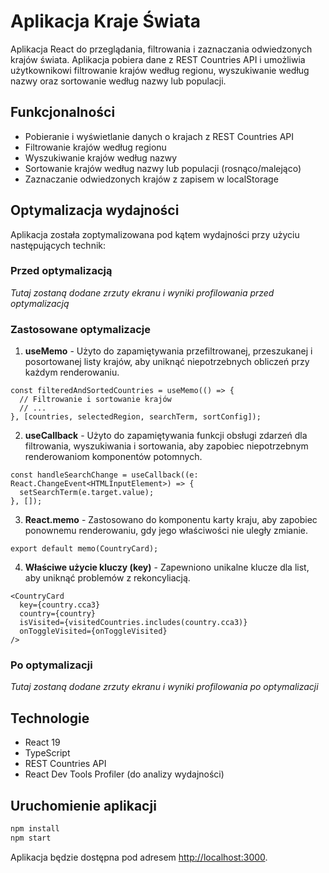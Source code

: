 # Aplikacja Kraje Świata

Aplikacja React do przeglądania, filtrowania i zaznaczania odwiedzonych krajów świata. Aplikacja pobiera dane z REST Countries API i umożliwia użytkownikowi filtrowanie krajów według regionu, wyszukiwanie według nazwy oraz sortowanie według nazwy lub populacji.

## Funkcjonalności

- Pobieranie i wyświetlanie danych o krajach z REST Countries API
- Filtrowanie krajów według regionu
- Wyszukiwanie krajów według nazwy
- Sortowanie krajów według nazwy lub populacji (rosnąco/malejąco)
- Zaznaczanie odwiedzonych krajów z zapisem w localStorage

## Optymalizacja wydajności

Aplikacja została zoptymalizowana pod kątem wydajności przy użyciu następujących technik:

### Przed optymalizacją

*Tutaj zostaną dodane zrzuty ekranu i wyniki profilowania przed optymalizacją*

### Zastosowane optymalizacje

1. **useMemo** - Użyto do zapamiętywania przefiltrowanej, przeszukanej i posortowanej listy krajów, aby uniknąć niepotrzebnych obliczeń przy każdym renderowaniu.

```tsx
const filteredAndSortedCountries = useMemo(() => {
  // Filtrowanie i sortowanie krajów
  // ...
}, [countries, selectedRegion, searchTerm, sortConfig]);
```

2. **useCallback** - Użyto do zapamiętywania funkcji obsługi zdarzeń dla filtrowania, wyszukiwania i sortowania, aby zapobiec niepotrzebnym renderowaniom komponentów potomnych.

```tsx
const handleSearchChange = useCallback((e: React.ChangeEvent<HTMLInputElement>) => {
  setSearchTerm(e.target.value);
}, []);
```

3. **React.memo** - Zastosowano do komponentu karty kraju, aby zapobiec ponownemu renderowaniu, gdy jego właściwości nie uległy zmianie.

```tsx
export default memo(CountryCard);
```

4. **Właściwe użycie kluczy (key)** - Zapewniono unikalne klucze dla list, aby uniknąć problemów z rekoncyliacją.

```tsx
<CountryCard
  key={country.cca3}
  country={country}
  isVisited={visitedCountries.includes(country.cca3)}
  onToggleVisited={onToggleVisited}
/>
```

### Po optymalizacji

*Tutaj zostaną dodane zrzuty ekranu i wyniki profilowania po optymalizacji*

## Technologie

- React 19
- TypeScript
- REST Countries API
- React Dev Tools Profiler (do analizy wydajności)

## Uruchomienie aplikacji

```bash
npm install
npm start
```

Aplikacja będzie dostępna pod adresem [http://localhost:3000](http://localhost:3000).
